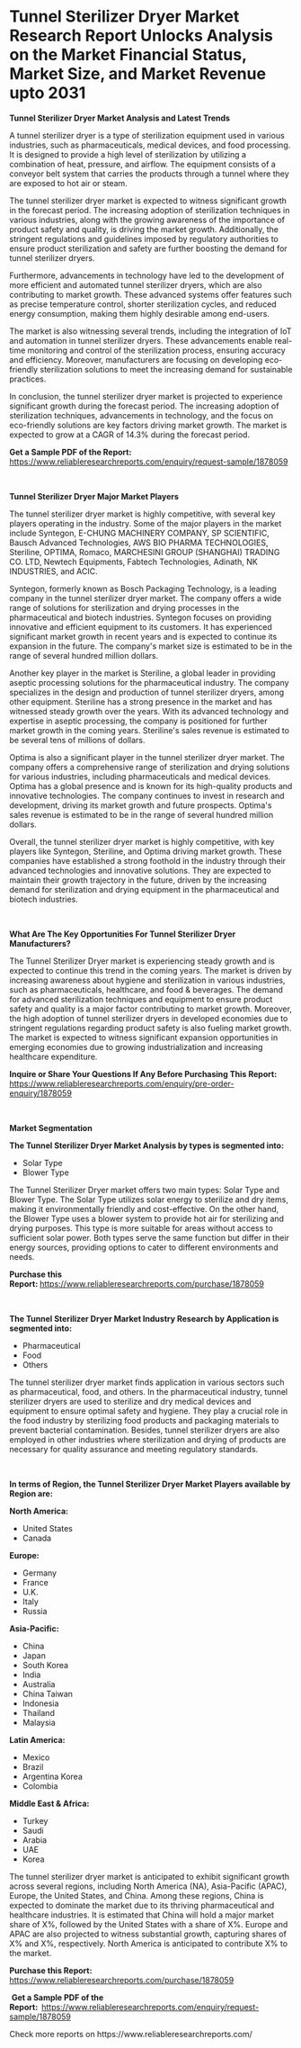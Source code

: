 <p><h1>Tunnel Sterilizer Dryer Market Research Report Unlocks Analysis on the Market Financial Status, Market Size, and Market Revenue upto 2031</h1></p><p><strong>Tunnel Sterilizer Dryer Market Analysis and Latest Trends</strong></p>
<p><p>A tunnel sterilizer dryer is a type of sterilization equipment used in various industries, such as pharmaceuticals, medical devices, and food processing. It is designed to provide a high level of sterilization by utilizing a combination of heat, pressure, and airflow. The equipment consists of a conveyor belt system that carries the products through a tunnel where they are exposed to hot air or steam.</p><p>The tunnel sterilizer dryer market is expected to witness significant growth in the forecast period. The increasing adoption of sterilization techniques in various industries, along with the growing awareness of the importance of product safety and quality, is driving the market growth. Additionally, the stringent regulations and guidelines imposed by regulatory authorities to ensure product sterilization and safety are further boosting the demand for tunnel sterilizer dryers.</p><p>Furthermore, advancements in technology have led to the development of more efficient and automated tunnel sterilizer dryers, which are also contributing to market growth. These advanced systems offer features such as precise temperature control, shorter sterilization cycles, and reduced energy consumption, making them highly desirable among end-users.</p><p>The market is also witnessing several trends, including the integration of IoT and automation in tunnel sterilizer dryers. These advancements enable real-time monitoring and control of the sterilization process, ensuring accuracy and efficiency. Moreover, manufacturers are focusing on developing eco-friendly sterilization solutions to meet the increasing demand for sustainable practices.</p><p>In conclusion, the tunnel sterilizer dryer market is projected to experience significant growth during the forecast period. The increasing adoption of sterilization techniques, advancements in technology, and the focus on eco-friendly solutions are key factors driving market growth. The market is expected to grow at a CAGR of 14.3% during the forecast period.</p></p>
<p><strong>Get a Sample PDF of the Report:&nbsp;</strong> <a href="https://www.reliableresearchreports.com/enquiry/request-sample/1878059">https://www.reliableresearchreports.com/enquiry/request-sample/1878059</a></p>
<p>&nbsp;</p>
<p><strong>Tunnel Sterilizer Dryer Major Market Players</strong></p>
<p><p>The tunnel sterilizer dryer market is highly competitive, with several key players operating in the industry. Some of the major players in the market include Syntegon, E-CHUNG MACHINERY COMPANY, SP SCIENTIFIC, Bausch Advanced Technologies, AWS BIO PHARMA TECHNOLOGIES, Steriline, OPTIMA, Romaco, MARCHESINI GROUP (SHANGHAI) TRADING CO. LTD, Newtech Equipments, Fabtech Technologies, Adinath, NK INDUSTRIES, and ACIC.</p><p>Syntegon, formerly known as Bosch Packaging Technology, is a leading company in the tunnel sterilizer dryer market. The company offers a wide range of solutions for sterilization and drying processes in the pharmaceutical and biotech industries. Syntegon focuses on providing innovative and efficient equipment to its customers. It has experienced significant market growth in recent years and is expected to continue its expansion in the future. The company's market size is estimated to be in the range of several hundred million dollars.</p><p>Another key player in the market is Steriline, a global leader in providing aseptic processing solutions for the pharmaceutical industry. The company specializes in the design and production of tunnel sterilizer dryers, among other equipment. Steriline has a strong presence in the market and has witnessed steady growth over the years. With its advanced technology and expertise in aseptic processing, the company is positioned for further market growth in the coming years. Steriline's sales revenue is estimated to be several tens of millions of dollars.</p><p>Optima is also a significant player in the tunnel sterilizer dryer market. The company offers a comprehensive range of sterilization and drying solutions for various industries, including pharmaceuticals and medical devices. Optima has a global presence and is known for its high-quality products and innovative technologies. The company continues to invest in research and development, driving its market growth and future prospects. Optima's sales revenue is estimated to be in the range of several hundred million dollars.</p><p>Overall, the tunnel sterilizer dryer market is highly competitive, with key players like Syntegon, Steriline, and Optima driving market growth. These companies have established a strong foothold in the industry through their advanced technologies and innovative solutions. They are expected to maintain their growth trajectory in the future, driven by the increasing demand for sterilization and drying equipment in the pharmaceutical and biotech industries.</p></p>
<p>&nbsp;</p>
<p><strong>What Are The Key Opportunities For Tunnel Sterilizer Dryer Manufacturers?</strong></p>
<p><p>The Tunnel Sterilizer Dryer market is experiencing steady growth and is expected to continue this trend in the coming years. The market is driven by increasing awareness about hygiene and sterilization in various industries, such as pharmaceuticals, healthcare, and food & beverages. The demand for advanced sterilization techniques and equipment to ensure product safety and quality is a major factor contributing to market growth. Moreover, the high adoption of tunnel sterilizer dryers in developed economies due to stringent regulations regarding product safety is also fueling market growth. The market is expected to witness significant expansion opportunities in emerging economies due to growing industrialization and increasing healthcare expenditure.</p></p>
<p><strong>Inquire or Share Your Questions If Any Before Purchasing This Report:</strong> <a href="https://www.reliableresearchreports.com/enquiry/pre-order-enquiry/1878059">https://www.reliableresearchreports.com/enquiry/pre-order-enquiry/1878059</a></p>
<p>&nbsp;</p>
<p><strong>Market Segmentation</strong></p>
<p><strong>The Tunnel Sterilizer Dryer Market Analysis by types is segmented into:</strong></p>
<p><ul><li>Solar Type</li><li>Blower Type</li></ul></p>
<p><p>The Tunnel Sterilizer Dryer market offers two main types: Solar Type and Blower Type. The Solar Type utilizes solar energy to sterilize and dry items, making it environmentally friendly and cost-effective. On the other hand, the Blower Type uses a blower system to provide hot air for sterilizing and drying purposes. This type is more suitable for areas without access to sufficient solar power. Both types serve the same function but differ in their energy sources, providing options to cater to different environments and needs.</p></p>
<p><strong>Purchase this Report:&nbsp;</strong><a href="https://www.reliableresearchreports.com/purchase/1878059">https://www.reliableresearchreports.com/purchase/1878059</a></p>
<p>&nbsp;</p>
<p><strong>The Tunnel Sterilizer Dryer Market Industry Research by Application is segmented into:</strong></p>
<p><ul><li>Pharmaceutical</li><li>Food</li><li>Others</li></ul></p>
<p><p>The tunnel sterilizer dryer market finds application in various sectors such as pharmaceutical, food, and others. In the pharmaceutical industry, tunnel sterilizer dryers are used to sterilize and dry medical devices and equipment to ensure optimal safety and hygiene. They play a crucial role in the food industry by sterilizing food products and packaging materials to prevent bacterial contamination. Besides, tunnel sterilizer dryers are also employed in other industries where sterilization and drying of products are necessary for quality assurance and meeting regulatory standards.</p></p>
<p>&nbsp;</p>
<p><strong>In terms of Region, the Tunnel Sterilizer Dryer Market Players available by Region are:</strong></p>
<p>
    <p> <strong> North America: </strong>
        <ul>
            <li>United States</li>
            <li>Canada</li>
        </ul>
        </p> 
    <p> <strong> Europe: </strong>
        <ul>
            <li>Germany</li>
            <li>France</li>
            <li>U.K.</li>
            <li>Italy</li>
            <li>Russia</li>
        </ul>
        </p> 
    <p> <strong> Asia-Pacific: </strong>
        <ul>
            <li>China</li>
            <li>Japan</li>
            <li>South Korea</li>
            <li>India</li>
            <li>Australia</li>
            <li>China Taiwan</li>
            <li>Indonesia</li>
            <li>Thailand</li>
            <li>Malaysia</li>
        </ul>
        </p> 
    <p> <strong> Latin America: </strong>
        <ul>
            <li>Mexico</li>
            <li>Brazil</li>
            <li>Argentina Korea</li>
            <li>Colombia</li>
        </ul>
        </p> 
    <p> <strong> Middle East & Africa: </strong>
        <ul>
            <li>Turkey</li>
            <li>Saudi</li>
            <li>Arabia</li>
            <li>UAE</li>
            <li>Korea</li>
        </ul>
    </p>
    </p>
<p><p>The tunnel sterilizer dryer market is anticipated to exhibit significant growth across several regions, including North America (NA), Asia-Pacific (APAC), Europe, the United States, and China. Among these regions, China is expected to dominate the market due to its thriving pharmaceutical and healthcare industries. It is estimated that China will hold a major market share of X%, followed by the United States with a share of X%. Europe and APAC are also projected to witness substantial growth, capturing shares of X% and X%, respectively. North America is anticipated to contribute X% to the market.</p></p>
<p><strong>Purchase this Report: </strong><a href="https://www.reliableresearchreports.com/purchase/1878059">https://www.reliableresearchreports.com/purchase/1878059</a></p>
<p>&nbsp;<strong>Get a Sample PDF of the Report:&nbsp;&nbsp;</strong><a href="https://www.reliableresearchreports.com/enquiry/request-sample/1878059">https://www.reliableresearchreports.com/enquiry/request-sample/1878059</a></p>
<p><strong></strong></p>
<p>Check more reports on https://www.reliableresearchreports.com/</p>